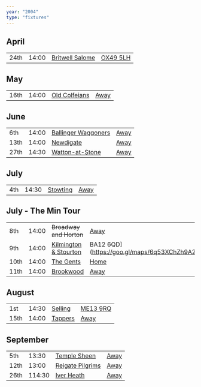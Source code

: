 ```yaml
---
year: "2004"
type: "fixtures"
---
```


## April

|  |  |  |  |
|:---|:---|:---|:---|
| 24th | 14:00 | [Britwell Salome](/2004/britwell-salome) | [OX49 5LH](https://goo.gl/maps/CGgpPNyQhotADDFs9) |

## May

|  |  |  |  |
|:---|:---|:---|:---|
| 16th | 14:00 | [Old Colfeians](/2004/old-colfeians) | [Away]() |

## June

|  |  |  |  |
|:---|:---|:---|:---|
| 6th | 14:00 | [Ballinger Waggoners](/2004/ballinger-waggoners) | [Away]() |
| 13th | 14:00 | [Newdigate](/2004/newdigate) | [Away](https://goo.gl/maps/9uAr2nHj19CJDEjw6) |
| 27th | 14:30 | [Watton-at-Stone](/2004/watton-at-stone) | [Away](https://goo.gl/maps/JPBQawMsjLgYtVHk9) |

## July

|  |  |  |  |
|:---|:---|:---|:---|
| 4th | 14:30 | [Stowting](/2004/stowting) | [Away](https://goo.gl/maps/3Br4woRQXRqh9Uje8) |

## July - The Min Tour

|  |  |  |  |
|:---|:---|:---|:---|
| 8th | 14:00 | <del>Broadway and Horton</del> | [Away]() |
| 9th | 14:00 | [Kilmington & Stourton](/2004/kilmington-and-stourton) | BA12 6QD](https://goo.gl/maps/6q53XChZh9A2) |
| 10th | 14:00 | [The Gents](/2004/the-gents) | [Home]() |
| 11th | 14:00 | [Brookwood](/2004/brookwood) | [Away]() |

## August

|  |  |  |  |
|:---|:---|:---|:---|
| 1st | 14:30 | [Selling](/2004/selling) | [ME13 9RQ](https//goo.gl/maps/QeLhjBkEbJr) |
| 15th | 14:00 | [Tappers](/2004/tappers) | [Away]() |

## September

|  |  |  |  |
|:---|:---|:---|:---|
| 5th | 13:30 | [Temple Sheen](/2004/temple-sheen) | [Away]() |
| 12th | 13:00 | [Reigate Pilgrims](/2004/reigate-pilgrims) | [Away](https://goo.gl/maps/z54KDhWLtQreY6xy9) |
| 26th | 114:30 | [Iver Heath](/2004/iver-heath) | [Away]() |